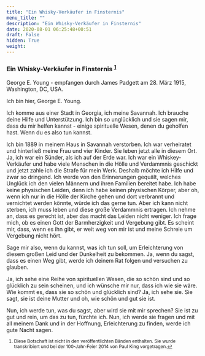 ```yaml
---
title: "Ein Whisky-Verkäufer in Finsternis"
menu_title: ""
description: "Ein Whisky-Verkäufer in Finsternis"
date: 2020-08-01 06:25:48+00:51
draft: False
hidden: True
weight:
---
```

### Ein Whisky-Verkäufer in Finsternis <sup id="a1">[1](#f1)</sup>

George E. Young - empfangen durch James Padgett am 28. März 1915, Washington, DC, USA.

Ich bin hier, George E. Young.

Ich komme aus einer Stadt in Georgia, ich meine Savannah. Ich brauche deine Hilfe und Unterstützung. Ich bin so unglücklich und sie sagen mir, dass du mir helfen kannst - einige spirituelle Wesen, denen du geholfen hast. Wenn du es also tun kannst.

Ich bin 1889 in meinem Haus in Savannah verstorben. Ich war verheiratet und hinterließ meine Frau und vier Kinder. Sie leben jetzt alle in diesem Ort. Ja, ich war ein Sünder, als ich auf der Erde war. Ich war ein Whiskey-Verkäufer und habe viele Menschen in die Hölle und Verdammnis geschickt und jetzt zahle ich die Strafe für mein Werk. Deshalb möchte ich Hilfe und zwar so dringend. Ich werde von den Erinnerungen gequält, welches Unglück ich den vielen Männern und ihren Familien bereitet habe. Ich habe keine physischen Leiden, denn ich habe keinen physischen Körper, aber oh, wenn ich nur in die Hölle der Kirche gehen und dort verbrannt und vernichtet werden könnte, würde ich das gerne tun. Aber ich kann nicht sterben, ich muss leben und diese große Verdammnis ertragen. Ich nehme an, dass es gerecht ist, aber das macht das Leiden nicht weniger. Ich frage mich, ob es einen Gott der Barmherzigkeit und Vergebung gibt. Es scheint mir, dass, wenn es ihn gibt, er weit weg von mir ist und meine Schreie um Vergebung nicht hört.

Sage mir also, wenn du kannst, was ich tun soll, um Erleichterung von diesem großen Leid und der Dunkelheit zu bekommen. Ja, wenn du sagst, dass es einen Weg gibt, werde ich deinem Rat folgen und versuchen zu glauben.

Ja, ich sehe eine Reihe von spirituellen Wesen, die so schön sind und so glücklich zu sein scheinen, und ich wünsche mir nur, dass ich wie sie wäre. Wie kommt es, dass sie so schön und glücklich sind? Ja, ich sehe sie. Sie sagt, sie ist deine Mutter und oh, wie schön und gut sie ist.

Nun, ich werde tun, was du sagst, aber wird sie mit mir sprechen? Sie ist zu gut und rein, um das zu tun, fürchte ich. Nun, ich werde sie fragen und mit all meinem Dank und in der Hoffnung, Erleichterung zu finden, werde ich gute Nacht sagen.
<small>

1. <large id="f1"> Diese Botschaft ist nicht in den veröffentlichten Bänden enthalten. Sie wurde transkribiert und bei der 100-Jahr-Feier 2014 von Paul King vorgetragen.[↩](#a1)
